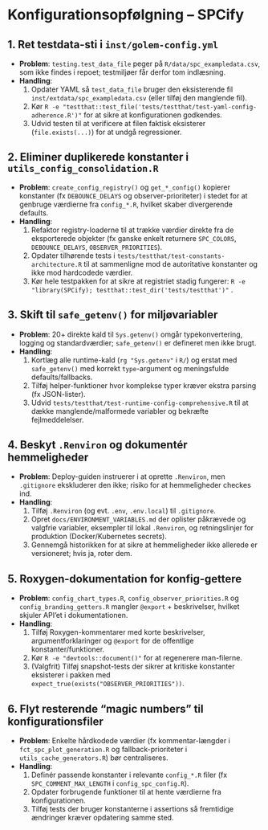 # Konfigurationsopfølgning – SPCify

## 1. Ret testdata-sti i `inst/golem-config.yml`
- **Problem**: `testing.test_data_file` peger på `R/data/spc_exampledata.csv`, som ikke findes i repoet; testmiljøer får derfor tom indlæsning.
- **Handling**:
  1. Opdater YAML så `test_data_file` bruger den eksisterende fil `inst/extdata/spc_exampledata.csv` (eller tilføj den manglende fil).
  2. Kør `R -e "testthat::test_file('tests/testthat/test-yaml-config-adherence.R')"` for at sikre at konfigurationen godkendes.
  3. Udvid testen til at verificere at filen faktisk eksisterer (`file.exists(...)`) for at undgå regressioner.

## 2. Eliminer duplikerede konstanter i `utils_config_consolidation.R`
- **Problem**: `create_config_registry()` og `get_*_config()` kopierer konstanter (fx `DEBOUNCE_DELAYS` og observer-prioriteter) i stedet for at genbruge værdierne fra `config_*.R`, hvilket skaber divergerende defaults.
- **Handling**:
  1. Refaktor registry-loaderne til at trække værdier direkte fra de eksporterede objekter (fx ganske enkelt returnere `SPC_COLORS`, `DEBOUNCE_DELAYS`, `OBSERVER_PRIORITIES`).
  2. Opdater tilhørende tests i `tests/testthat/test-constants-architecture.R` til at sammenligne mod de autoritative konstanter og ikke mod hardcodede værdier.
  3. Kør hele testpakken for at sikre at registriet stadig fungerer: `R -e "library(SPCify); testthat::test_dir('tests/testthat')"` .

## 3. Skift til `safe_getenv()` for miljøvariabler
- **Problem**: 20+ direkte kald til `Sys.getenv()` omgår typekonvertering, logging og standardværdier; `safe_getenv()` er defineret men ikke brugt.
- **Handling**:
  1. Kortlæg alle runtime-kald (`rg "Sys.getenv"` i `R/`) og erstat med `safe_getenv()` med korrekt `type`-argument og meningsfulde defaults/fallbacks.
  2. Tilføj helper-funktioner hvor komplekse typer kræver ekstra parsing (fx JSON-lister).
  3. Udvid `tests/testthat/test-runtime-config-comprehensive.R` til at dække manglende/malformede variabler og bekræfte fejlmeddelelser.

## 4. Beskyt `.Renviron` og dokumentér hemmeligheder
- **Problem**: Deploy-guiden instruerer i at oprette `.Renviron`, men `.gitignore` ekskluderer den ikke; risiko for at hemmeligheder checkes ind.
- **Handling**:
  1. Tilføj `.Renviron` (og evt. `.env`, `.env.local`) til `.gitignore`.
  2. Opret `docs/ENVIRONMENT_VARIABLES.md` der oplister påkrævede og valgfrie variabler, eksempler til lokal `.Renviron`, og retningslinjer for produktion (Docker/Kubernetes secrets).
  3. Gennemgå historikken for at sikre at hemmeligheder ikke allerede er versioneret; hvis ja, roter dem.

## 5. Roxygen-dokumentation for konfig-gettere
- **Problem**: `config_chart_types.R`, `config_observer_priorities.R` og `config_branding_getters.R` mangler `@export` + beskrivelser, hvilket skjuler API’et i dokumentationen.
- **Handling**:
  1. Tilføj Roxygen-kommentarer med korte beskrivelser, argumentforklaringer og `@export` for de offentlige konstanter/funktioner.
  2. Kør `R -e "devtools::document()"` for at regenerere man-filerne.
  3. (Valgfrit) Tilføj snapshot-tests der sikrer at kritiske konstanter eksisterer i pakken med `expect_true(exists("OBSERVER_PRIORITIES"))`.

## 6. Flyt resterende “magic numbers” til konfigurationsfiler
- **Problem**: Enkelte hårdkodede værdier (fx kommentar-længder i `fct_spc_plot_generation.R` og fallback-prioriteter i `utils_cache_generators.R`) bør centraliseres.
- **Handling**:
  1. Definér passende konstanter i relevante `config_*.R` filer (fx `SPC_COMMENT_MAX_LENGTH` i `config_spc_config.R`).
  2. Opdater forbrugende funktioner til at hente værdierne fra konfigurationen.
  3. Tilføj tests der bruger konstanterne i assertions så fremtidige ændringer kræver opdatering samme sted.
